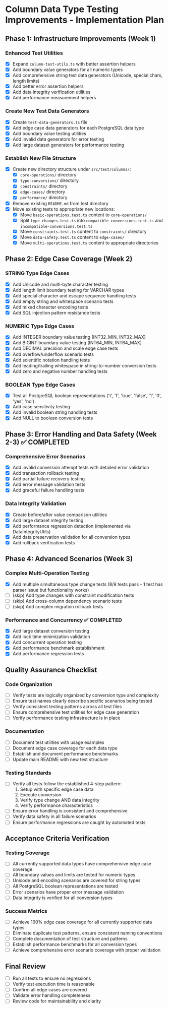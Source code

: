 # Column Data Type Testing Improvements - Implementation Plan

## Phase 1: Infrastructure Improvements (Week 1)

### Enhanced Test Utilities

- [x] Expand `column-test-utils.ts` with better assertion helpers
- [x] Add boundary value generators for all numeric types
- [x] Add comprehensive string test data generators (Unicode, special chars, length limits)
- [x] Add better error assertion helpers
- [x] Add data integrity verification utilities
- [x] Add performance measurement helpers

### Create New Test Data Generators

- [x] Create `test-data-generators.ts` file
- [x] Add edge case data generators for each PostgreSQL data type
- [x] Add boundary value testing utilities
- [x] Add invalid data generators for error testing
- [x] Add large dataset generators for performance testing

### Establish New File Structure

- [x] Create new directory structure under `src/test/columns/`:
  - [x] `core-operations/` directory
  - [x] `type-conversions/` directory
  - [x] `constraints/` directory
  - [x] `edge-cases/` directory
  - [x] `performance/` directory
- [x] Remove existing `README.md` from test directory
- [x] Move existing tests to appropriate new locations:
  - [x] Move `basic-operations.test.ts` content to `core-operations/`
  - [x] Split `type-changes.test.ts` into `compatible-conversions.test.ts` and `incompatible-conversions.test.ts`
  - [x] Move `constraints.test.ts` content to `constraints/` directory
  - [x] Move `data-safety.test.ts` content to `edge-cases/`
  - [x] Move `multi-operations.test.ts` content to appropriate directories

## Phase 2: Edge Case Coverage (Week 2)

### STRING Type Edge Cases

- [x] Add Unicode and multi-byte character testing
- [x] Add length limit boundary testing for VARCHAR types
- [x] Add special character and escape sequence handling tests
- [x] Add empty string and whitespace scenario tests
- [x] Add mixed character encoding tests
- [x] Add SQL injection pattern resistance tests

### NUMERIC Type Edge Cases

- [x] Add INTEGER boundary value testing (INT32_MIN, INT32_MAX)
- [x] Add BIGINT boundary value testing (INT64_MIN, INT64_MAX)
- [x] Add DECIMAL precision and scale edge case tests
- [x] Add overflow/underflow scenario tests
- [x] Add scientific notation handling tests
- [x] Add leading/trailing whitespace in string-to-number conversion tests
- [x] Add zero and negative number handling tests

### BOOLEAN Type Edge Cases

- [x] Test all PostgreSQL boolean representations ('t', 'f', 'true', 'false', '1', '0', 'yes', 'no')
- [x] Add case sensitivity testing
- [x] Add invalid boolean string handling tests
- [x] Add NULL to boolean conversion tests

## Phase 3: Error Handling and Data Safety (Week 2-3) ✅ COMPLETED

### Comprehensive Error Scenarios

- [x] Add invalid conversion attempt tests with detailed error validation
- [x] Add transaction rollback testing
- [x] Add partial failure recovery testing
- [x] Add error message validation tests
- [x] Add graceful failure handling tests

### Data Integrity Validation

- [x] Create before/after value comparison utilities
- [x] Add large dataset integrity testing
- [x] Add performance regression detection (implemented via DataIntegrityUtils)
- [x] Add data preservation validation for all conversion types
- [x] Add rollback verification tests

## Phase 4: Advanced Scenarios (Week 3)

### Complex Multi-Operation Testing

- [x] Add multiple simultaneous type change tests (8/9 tests pass - 1 test has parser issue but functionality works)
- [ ] (skip) Add type changes with constraint modification tests
- [ ] (skip) Add cross-column dependency scenario tests
- [ ] (skip) Add complex migration rollback tests

### Performance and Concurrency ✅ COMPLETED

- [x] Add large dataset conversion testing
- [x] Add lock time minimization validation
- [x] Add concurrent operation testing
- [x] Add performance benchmark establishment
- [x] Add performance regression tests

## Quality Assurance Checklist

### Code Organization

- [ ] Verify tests are logically organized by conversion type and complexity
- [ ] Ensure test names clearly describe specific scenarios being tested
- [ ] Verify consistent testing patterns across all test files
- [ ] Ensure comprehensive test utilities for edge case generation
- [ ] Verify performance testing infrastructure is in place

### Documentation

- [ ] Document test utilities with usage examples
- [ ] Document edge case coverage for each data type
- [ ] Establish and document performance benchmarks
- [ ] Update main README with new test structure

### Testing Standards

- [ ] Verify all tests follow the established 4-step pattern:
  1. Setup with specific edge case data
  2. Execute conversion
  3. Verify type change AND data integrity
  4. Verify performance characteristics
- [ ] Ensure error handling is consistent and comprehensive
- [ ] Verify data safety in all failure scenarios
- [ ] Ensure performance regressions are caught by automated tests

## Acceptance Criteria Verification

### Testing Coverage

- [ ] All currently supported data types have comprehensive edge case coverage
- [ ] All boundary values and limits are tested for numeric types
- [ ] Unicode and encoding scenarios are covered for string types
- [ ] All PostgreSQL boolean representations are tested
- [ ] Error scenarios have proper error message validation
- [ ] Data integrity is verified for all conversion types

### Success Metrics

- [ ] Achieve 100% edge case coverage for all currently supported data types
- [ ] Eliminate duplicate test patterns, ensure consistent naming conventions
- [ ] Complete documentation of test structure and patterns
- [ ] Establish performance benchmarks for all conversion types
- [ ] Achieve comprehensive error scenario coverage with proper validation

## Final Review

- [ ] Run all tests to ensure no regressions
- [ ] Verify test execution time is reasonable
- [ ] Confirm all edge cases are covered
- [ ] Validate error handling completeness
- [ ] Review code for maintainability and clarity
